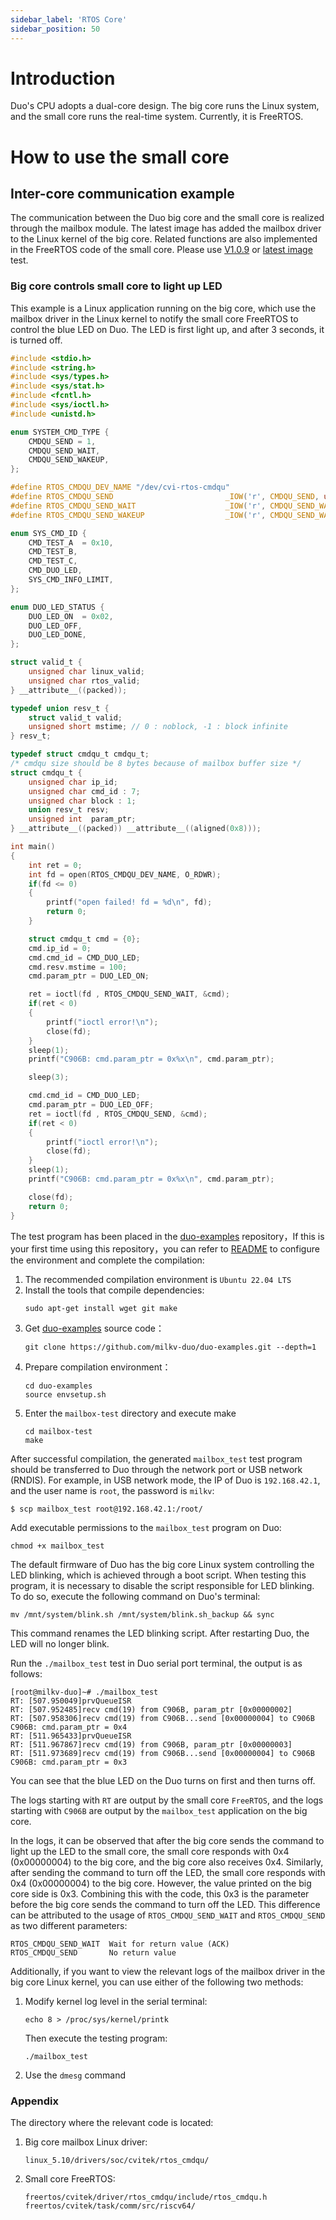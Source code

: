 ```yaml
---
sidebar_label: 'RTOS Core'
sidebar_position: 50
---
```


# Introduction

Duo's CPU adopts a dual-core design. The big core runs the Linux system, and the small core runs the real-time system. Currently, it is FreeRTOS.

# How to use the small core

## Inter-core communication example

The communication between the Duo big core and the small core is realized through the mailbox module. The latest image has added the mailbox driver to the Linux kernel of the big core. Related functions are also implemented in the FreeRTOS code of the small core. Please use [V1.0.9]( https://github.com/milkv-duo/duo-buildroot-sdk/releases/tag/Duo-V1.0.9) or [latest image](https://github.com/milkv-duo/duo-buildroot-sdk/releases) test.

### Big core controls small core to light up LED

This example is a Linux application running on the big core, which use the mailbox driver in the Linux kernel to notify the small core FreeRTOS to control the blue LED on Duo. The LED is first light up, and after 3 seconds, it is turned off.

```c
#include <stdio.h>
#include <string.h>
#include <sys/types.h>
#include <sys/stat.h>
#include <fcntl.h>
#include <sys/ioctl.h>
#include <unistd.h>

enum SYSTEM_CMD_TYPE {
	CMDQU_SEND = 1,
	CMDQU_SEND_WAIT,
	CMDQU_SEND_WAKEUP,
};

#define RTOS_CMDQU_DEV_NAME "/dev/cvi-rtos-cmdqu"
#define RTOS_CMDQU_SEND                         _IOW('r', CMDQU_SEND, unsigned long)
#define RTOS_CMDQU_SEND_WAIT                    _IOW('r', CMDQU_SEND_WAIT, unsigned long)
#define RTOS_CMDQU_SEND_WAKEUP                  _IOW('r', CMDQU_SEND_WAKEUP, unsigned long)

enum SYS_CMD_ID {
    CMD_TEST_A  = 0x10,
    CMD_TEST_B,
    CMD_TEST_C,
    CMD_DUO_LED,
    SYS_CMD_INFO_LIMIT,
};

enum DUO_LED_STATUS {
	DUO_LED_ON	= 0x02,
	DUO_LED_OFF,
    DUO_LED_DONE,
};

struct valid_t {
	unsigned char linux_valid;
	unsigned char rtos_valid;
} __attribute__((packed));

typedef union resv_t {
	struct valid_t valid;
	unsigned short mstime; // 0 : noblock, -1 : block infinite
} resv_t;

typedef struct cmdqu_t cmdqu_t;
/* cmdqu size should be 8 bytes because of mailbox buffer size */
struct cmdqu_t {
	unsigned char ip_id;
	unsigned char cmd_id : 7;
	unsigned char block : 1;
	union resv_t resv;
	unsigned int  param_ptr;
} __attribute__((packed)) __attribute__((aligned(0x8)));

int main()
{
    int ret = 0;
    int fd = open(RTOS_CMDQU_DEV_NAME, O_RDWR);
    if(fd <= 0)
    {
        printf("open failed! fd = %d\n", fd);
        return 0;
    }

    struct cmdqu_t cmd = {0};
    cmd.ip_id = 0;
    cmd.cmd_id = CMD_DUO_LED;
    cmd.resv.mstime = 100;
    cmd.param_ptr = DUO_LED_ON;

    ret = ioctl(fd , RTOS_CMDQU_SEND_WAIT, &cmd);
    if(ret < 0)
    {
        printf("ioctl error!\n");
        close(fd);
    }
    sleep(1);
    printf("C906B: cmd.param_ptr = 0x%x\n", cmd.param_ptr);

    sleep(3);

    cmd.cmd_id = CMD_DUO_LED;
    cmd.param_ptr = DUO_LED_OFF;
    ret = ioctl(fd , RTOS_CMDQU_SEND, &cmd);
    if(ret < 0)
    {
        printf("ioctl error!\n");
        close(fd);
    }
    sleep(1);
    printf("C906B: cmd.param_ptr = 0x%x\n", cmd.param_ptr);

    close(fd);
    return 0;
}
```

The test program has been placed in the [duo-examples](https://github.com/milkv-duo/duo-examples/tree/main/mailbox-test) repository，If this is your first time using this repository，you can refer to [README](https://github.com/milkv-duo/duo-examples/blob/main/README.md) to configure the environment and complete the compilation:

1. The recommended compilation environment is `Ubuntu 22.04 LTS`
2. Install the tools that compile dependencies:
   ```
   sudo apt-get install wget git make
   ``` 
3. Get [duo-examples](https://github.com/milkv-duo/duo-examples) source code：
   ```
   git clone https://github.com/milkv-duo/duo-examples.git --depth=1
   ```
4. Prepare compilation environment：
   ```
   cd duo-examples
   source envsetup.sh
   ```
5. Enter the `mailbox-test` directory and execute make
   ```
   cd mailbox-test
   make
   ```

After successful compilation, the generated `mailbox_test` test program should be transferred to Duo through the network port or USB network (RNDIS). For example, in USB network mode, the IP of Duo is `192.168.42.1`, and the user name is `root`, the password is `milkv`:
```
$ scp mailbox_test root@192.168.42.1:/root/
```

Add executable permissions to the `mailbox_test` program on Duo:
```
chmod +x mailbox_test
```

The default firmware of Duo has the big core Linux system controlling the LED blinking, which is achieved through a boot script. When testing this program, it is necessary to disable the script responsible for LED blinking. To do so, execute the following command on Duo's terminal:
```
mv /mnt/system/blink.sh /mnt/system/blink.sh_backup && sync
```

This command renames the LED blinking script. After restarting Duo, the LED will no longer blink.

Run the `./mailbox_test` test in Duo serial port terminal, the output is as follows:
```
[root@milkv-duo]~# ./mailbox_test 
RT: [507.950049]prvQueueISR
RT: [507.952485]recv cmd(19) from C906B, param_ptr [0x00000002]
RT: [507.958306]recv cmd(19) from C906B...send [0x00000004] to C906B
C906B: cmd.param_ptr = 0x4
RT: [511.965433]prvQueueISR
RT: [511.967867]recv cmd(19) from C906B, param_ptr [0x00000003]
RT: [511.973689]recv cmd(19) from C906B...send [0x00000004] to C906B
C906B: cmd.param_ptr = 0x3
```

You can see that the blue LED on the Duo turns on first and then turns off.

The logs starting with `RT` are output by the small core `FreeRTOS`, and the logs starting with `C906B` are output by the `mailbox_test` application on the big core.

In the logs, it can be observed that after the big core sends the command to light up the LED to the small core, the small core responds with 0x4 (0x00000004) to the big core, and the big core also receives 0x4. Similarly, after sending the command to turn off the LED, the small core responds with 0x4 (0x00000004) to the big core. However, the value printed on the big core side is 0x3. Combining this with the code, this 0x3 is the parameter before the big core sends the command to turn off the LED. This difference can be attributed to the usage of `RTOS_CMDQU_SEND_WAIT` and `RTOS_CMDQU_SEND` as two different parameters:
```
RTOS_CMDQU_SEND_WAIT  Wait for return value (ACK)
RTOS_CMDQU_SEND       No return value
```

Additionally, if you want to view the relevant logs of the mailbox driver in the big core Linux kernel, you can use either of the following two methods:

1. Modify kernel log level in the serial terminal:
   ```
   echo 8 > /proc/sys/kernel/printk
   ```
   Then execute the testing program:
   ```
   ./mailbox_test 
   ```
2. Use the `dmesg` command

### Appendix

The directory where the relevant code is located:

1. Big core mailbox Linux driver:
   ```
   linux_5.10/drivers/soc/cvitek/rtos_cmdqu/
   ```
2. Small core FreeRTOS:
   ```
   freertos/cvitek/driver/rtos_cmdqu/include/rtos_cmdqu.h
   freertos/cvitek/task/comm/src/riscv64/
   ```
